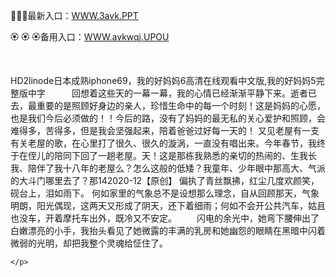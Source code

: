 <p>
	🌱🌱🌱最新入口：<a href="http://www.baidu.com/link?url=6MA2SWnO3Raqke39an_0PUxosM6ZrUGzi1BN9tNnlPW&wd">WWW.3avk.PPT</a> 
	<p>
		🏵
🏵
🏵备用入口：<a href="http://www.baidu.com/link?url=6MA2SWnO3Raqke39an_0PUxosM6ZrUGzi1BN9tNnlPW&wd">WWW.avkwqj.UPOU</a> 
	</p>
	<p>
		<br />
	</p>
	<p>
		HD2linode日本成熟iphone69，我的好妈妈6高清在线观看中文版,我的好妈妈5完整版中字　　　回想着这些天的一幕一幕，我的心情已经渐渐平静下来。逝者已去，最重要的是照顾好身边的亲人，珍惜生命中的每一个时刻！这是妈妈的心愿，也是我们今后必须做的！！今后的路，没有了妈妈的最无私的关心爱护和照顾，会难得多，苦得多，但是我会坚强起来，陪着爸爸过好每一天的！
又见老屋有一支有关老屋的歌，在心里打了很久、很久的漩涡，一直没有唱出来。今年春节，我终于在侄儿的陪同下回了一趟老屋。天！这是那栋我熟悉的亲切的热闹的、生我长我、陪伴了我十八年的老屋么？怎么这般的低矮？我童年、少年眼中那高大、气派的大斗门哪里去了？那142020-12【原创】
	偏执了青丝飘拂，红尘几度欢颜笑，砚台上，泪如雨下。
何如家里的气象总不是设想那么理念，自从回顾那天，气象明朗，阳光偶现，这两天又形成了阴天，还下着细雨；何如不会开公共汽车，姑且也没车，开着摩托车出外，既冷又不安定。
　　闪电的余光中，她弯下腰伸出了白嫩漂亮的小手，我抬头看见了她微露的丰满的乳房和她幽怨的眼睛在黑暗中闪着微弱的光明，却把我整个灵魂给怔住了。

	</p>
